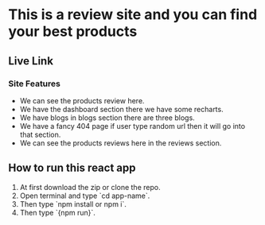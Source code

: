 # This is a review site and you can find your best products
## Live Link
<p></p> 

### Site Features
<ul>
<li>We can see the products review here.</li>
<li>We have the dashboard section there we have some recharts.</li>
<li>We have blogs in blogs section there are three blogs.</li>
<li>We have a fancy 404 page if user type random url then it will go into that section.</li>
<li>We can see the products reviews here in the reviews section.</li>
</ul>

## How to run this react app
<ol>
<li>At first download the zip or clone the repo.</li>
<li>Open terminal and type `cd app-name`.</li>
<li>Then type `npm install or npm i`.</li>
<li>Then type `{npm run}`.</li>
</ol>


